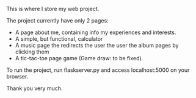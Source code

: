 This is where I store my web project.

The project currently have only 2 pages:
* A page about me, containing info my experiences and interests.
* A simple, but functional, calculator
* A music page the redirects the user the user the album pages by clicking them
* A tic-tac-toe page game (Game draw: to be fixed).

To run the project, run flaskserver.py and access localhost:5000 on your browser.

Thank you very much.
